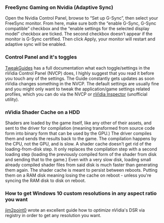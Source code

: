 ### FreeSync Gaming on Nvidia (Adaptive Sync)

Open the Nvidia Control Panel, browse to “Set up G-Sync”, then select your FreeSync monitor. From here, make sure both the “enable G-Sync, G-Sync compatible” checkbox and the “enable settings for the selected display model” checkbox are ticked. The second checkbox doesn’t appear if the monitor is G-Sync certified. Then click Apply, your monitor will restart and adaptive sync will be enabled.


### Control Panel and it's toggles 

[TweakGuides](http://www.tweakguides.com/NVFORCE_6.html) has a full documentation what each toggle/settings in the nVidia Control Panel (NVCP) does, I highly suggest that you read it before you touch any of the settings. The Guide constantly gets updates as soon nVidia changes something in the NVCP. The default settings are usually fine and you might only want to tweak the application/game settings related profiles, which you can do via the NVCP or [nVidia Inspector](https://github.com/DeadManWalkingTO/NVidiaProfileInspectorDmW) (unofficial utility).


### nVidia Shader Cache on a HDD

Shaders are loaded by the game itself, like any other of their assets, and sent to the driver for compilation (meaning transformed from source code form into binary form that can be used by the GPU.) The driver compiles them and sends the results back to the game. The compilation happens by the CPU, not the GPU, and is slow. A shader cache doesn't get rid of the loading-from-disk step. It only replaces the compilation step with a second loading step (loading the previously compiled form of the shader from disk and sending that to the game.) Even with a very slow disk, loading small already compiled shader files from said disk is much faster than generating them again. The shader cache is meant to persist between reboots. Putting them on a RAM disk meaning losing the cache on reboot - unless you're syncing the RAM disk to disk on reboot.


### How to get Windows 10 custom resolutions in any aspect ratio you want

[jim2point0](https://www.deadendthrills.com/forum/discussion/504/how-to-custom-aspect-ratios-and-resolutions-via-dsr-nvidia-only) wrote an excellent guide how to _optimize_ nVidia's DSR via registry in order to get any resolution you want. 
